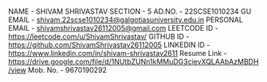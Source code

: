 NAME - SHIVAM SHRIVASTAV
SECTION - 5
AD.NO. - 22SCSE1010234
GU EMAIL - shivam.22scse1010234@galgotiasuniversity.edu.in
PERSONAL EMAIL - shivamshrivastav26112005@gmail.com
LEETCODE ID - https://leetcode.com/u/ShivamShrivastav/
GITHUB ID - https://github.com/ShivamShrivastav26112005
LINKEDIN ID - https://www.linkedin.com/in/shivam-shrivastav2611
Resume Link - https://drive.google.com/file/d/1NUtbZUNn1kMMuDG3cievXQLAAbAzMBDH/view
Mob. No. - 9670190292
